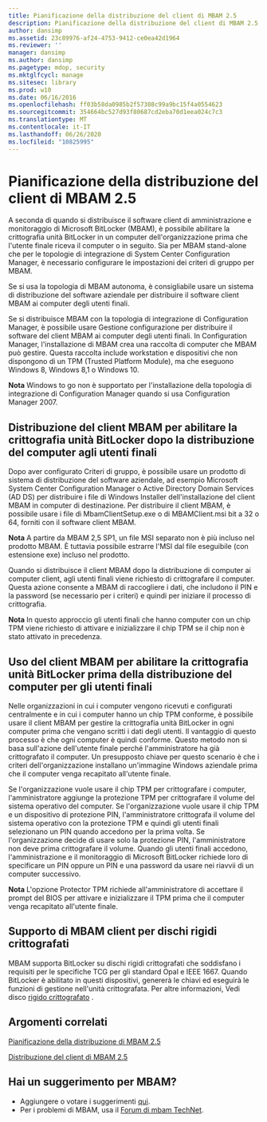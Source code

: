 ```yaml
---
title: Pianificazione della distribuzione del client di MBAM 2.5
description: Pianificazione della distribuzione del client di MBAM 2.5
author: dansimp
ms.assetid: 23c89976-af24-4753-9412-ce0ea42d1964
ms.reviewer: ''
manager: dansimp
ms.author: dansimp
ms.pagetype: mdop, security
ms.mktglfcycl: manage
ms.sitesec: library
ms.prod: w10
ms.date: 06/16/2016
ms.openlocfilehash: ff03b58da0985b2f57308c99a9bc15f4a0554623
ms.sourcegitcommit: 354664bc527d93f80687cd2eba70d1eea024c7c3
ms.translationtype: MT
ms.contentlocale: it-IT
ms.lasthandoff: 06/26/2020
ms.locfileid: "10825995"
---
```

# Pianificazione della distribuzione del client di MBAM 2.5


A seconda di quando si distribuisce il software client di amministrazione e monitoraggio di Microsoft BitLocker (MBAM), è possibile abilitare la crittografia unità BitLocker in un computer dell'organizzazione prima che l'utente finale riceva il computer o in seguito. Sia per MBAM stand-alone che per le topologie di integrazione di System Center Configuration Manager, è necessario configurare le impostazioni dei criteri di gruppo per MBAM.

Se si usa la topologia di MBAM autonoma, è consigliabile usare un sistema di distribuzione del software aziendale per distribuire il software client MBAM ai computer degli utenti finali.

Se si distribuisce MBAM con la topologia di integrazione di Configuration Manager, è possibile usare Gestione configurazione per distribuire il software del client MBAM ai computer degli utenti finali. In Configuration Manager, l'installazione di MBAM crea una raccolta di computer che MBAM può gestire. Questa raccolta include workstation e dispositivi che non dispongono di un TPM (Trusted Platform Module), ma che eseguono Windows 8, Windows 8,1 o Windows 10.

**Nota**  Windows to go non è supportato per l'installazione della topologia di integrazione di Configuration Manager quando si usa Configuration Manager 2007.

 

## Distribuzione del client MBAM per abilitare la crittografia unità BitLocker dopo la distribuzione del computer agli utenti finali


Dopo aver configurato Criteri di gruppo, è possibile usare un prodotto di sistema di distribuzione del software aziendale, ad esempio Microsoft System Center Configuration Manager o Active Directory Domain Services (AD DS) per distribuire i file di Windows Installer dell'installazione del client MBAM in computer di destinazione. Per distribuire il client MBAM, è possibile usare i file di MbamClientSetup.exe o di MBAMClient.msi bit a 32 o 64, forniti con il software client MBAM.

**Nota**  A partire da MBAM 2,5 SP1, un file MSI separato non è più incluso nel prodotto MBAM. È tuttavia possibile estrarre l'MSI dal file eseguibile (con estensione exe) incluso nel prodotto.

 

Quando si distribuisce il client MBAM dopo la distribuzione di computer ai computer client, agli utenti finali viene richiesto di crittografare il computer. Questa azione consente a MBAM di raccogliere i dati, che includono il PIN e la password (se necessario per i criteri) e quindi per iniziare il processo di crittografia.

**Nota**  In questo approccio gli utenti finali che hanno computer con un chip TPM viene richiesto di attivare e inizializzare il chip TPM se il chip non è stato attivato in precedenza.

 

## Uso del client MBAM per abilitare la crittografia unità BitLocker prima della distribuzione del computer per gli utenti finali


Nelle organizzazioni in cui i computer vengono ricevuti e configurati centralmente e in cui i computer hanno un chip TPM conforme, è possibile usare il client MBAM per gestire la crittografia unità BitLocker in ogni computer prima che vengano scritti i dati degli utenti. Il vantaggio di questo processo è che ogni computer è quindi conforme. Questo metodo non si basa sull'azione dell'utente finale perché l'amministratore ha già crittografato il computer. Un presupposto chiave per questo scenario è che i criteri dell'organizzazione installano un'immagine Windows aziendale prima che il computer venga recapitato all'utente finale.

Se l'organizzazione vuole usare il chip TPM per crittografare i computer, l'amministratore aggiunge la protezione TPM per crittografare il volume del sistema operativo del computer. Se l'organizzazione vuole usare il chip TPM e un dispositivo di protezione PIN, l'amministratore crittografa il volume del sistema operativo con la protezione TPM e quindi gli utenti finali selezionano un PIN quando accedono per la prima volta. Se l'organizzazione decide di usare solo la protezione PIN, l'amministratore non deve prima crittografare il volume. Quando gli utenti finali accedono, l'amministrazione e il monitoraggio di Microsoft BitLocker richiede loro di specificare un PIN oppure un PIN e una password da usare nei riavvii di un computer successivo.

**Nota**  L'opzione Protector TPM richiede all'amministratore di accettare il prompt del BIOS per attivare e inizializzare il TPM prima che il computer venga recapitato all'utente finale.

 

## Supporto di MBAM client per dischi rigidi crittografati


MBAM supporta BitLocker su dischi rigidi crittografati che soddisfano i requisiti per le specifiche TCG per gli standard Opal e IEEE 1667. Quando BitLocker è abilitato in questi dispositivi, genererà le chiavi ed eseguirà le funzioni di gestione nell'unità crittografata. Per altre informazioni, Vedi disco [rigido crittografato](https://technet.microsoft.com/library/hh831627.aspx) .


## Argomenti correlati


[Pianificazione della distribuzione di MBAM 2.5](planning-to-deploy-mbam-25.md)

[Distribuzione del client di MBAM 2.5](deploying-the-mbam-25-client.md)

 

 
## Hai un suggerimento per MBAM?
- Aggiungere o votare i suggerimenti [qui](http://mbam.uservoice.com/forums/268571-microsoft-bitlocker-administration-and-monitoring). 
- Per i problemi di MBAM, usa il [Forum di mbam TechNet](https://social.technet.microsoft.com/Forums/home?forum=mdopmbam).




